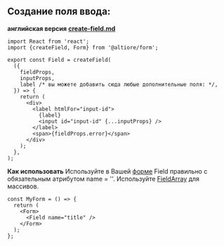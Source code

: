 ## Создание поля ввода:

**английская версия** [**create-field.md**](create-field.md)

```tsx
import React from 'react';
import {createField, Form} from '@altiore/form';

export const Field = createField(
  ({
    fieldProps,
    inputProps,
    label /* вы можете добавить сюда любые дополнительные поля: */,
  }) => {
    return (
      <div>
        <label htmlFor="input-id">
          {label}
          <input id="input-id" {...inputProps} />
        </label>
        <span>{fieldProps.error}</span>
      </div>
    );
  },
);
```

**Как использовать**
Используйте в Вашей [форме](README.RU.md) Field правильно с обязательным атрибутом name = ''. Используйте [FieldArray](create-field-array.ru.md) для массивов.

```tsx
const MyForm = () => {
  return (
    <Form>
      <Field name="title" />
    </Form>
  );
};
```
